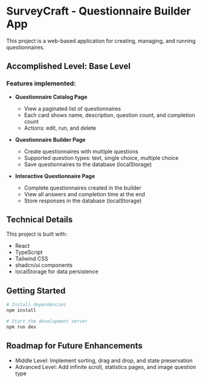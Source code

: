 
# SurveyCraft - Questionnaire Builder App

This project is a web-based application for creating, managing, and running questionnaires.

## Accomplished Level: Base Level

### Features implemented:

- **Questionnaire Catalog Page**
  - View a paginated list of questionnaires
  - Each card shows name, description, question count, and completion count
  - Actions: edit, run, and delete

- **Questionnaire Builder Page**
  - Create questionnaires with multiple questions
  - Supported question types: text, single choice, multiple choice
  - Save questionnaires to the database (localStorage)

- **Interactive Questionnaire Page**
  - Complete questionnaires created in the builder
  - View all answers and completion time at the end
  - Store responses in the database (localStorage)

## Technical Details

This project is built with:
- React
- TypeScript
- Tailwind CSS
- shadcn/ui components
- localStorage for data persistence

## Getting Started

```bash
# Install dependencies
npm install

# Start the development server
npm run dev
```

## Roadmap for Future Enhancements

- Middle Level: Implement sorting, drag and drop, and state preservation
- Advanced Level: Add infinite scroll, statistics pages, and image question type
